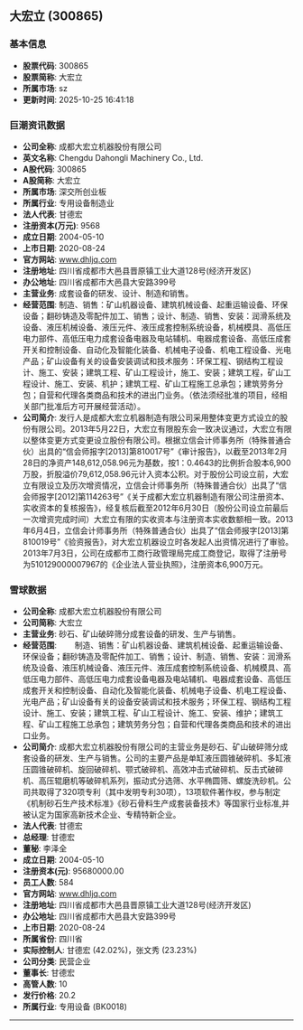 ## 大宏立 (300865)

### 基本信息

- **股票代码**: 300865
- **股票简称**: 大宏立
- **所属市场**: sz
- **更新时间**: 2025-10-25 16:41:18

### 巨潮资讯数据

- **公司全称**: 成都大宏立机器股份有限公司
- **英文名称**: Chengdu Dahongli Machinery Co., Ltd.
- **A股代码**: 300865
- **A股简称**: 大宏立
- **所属市场**: 深交所创业板
- **所属行业**: 专用设备制造业
- **法人代表**: 甘德宏
- **注册资本(万元)**: 9568
- **成立日期**: 2004-05-10
- **上市日期**: 2020-08-24
- **官方网站**: www.dhljq.com
- **注册地址**: 四川省成都市大邑县晋原镇工业大道128号(经济开发区)
- **办公地址**: 四川省成都市大邑县大安路399号
- **主营业务**: 成套设备的研发、设计、制造和销售。
- **经营范围**: 制造、销售：矿山机器设备、建筑机械设备、起重运输设备、环保设备；翻砂铸造及零配件加工、销售；设计、制造、销售、安装：润滑系统及设备、液压机械设备、液压元件、液压成套控制系统设备，机械模具、高低压电力部件、高低压电力成套设备电器及电站辅机、电器成套设备、高低压成套开关和控制设备、自动化及智能化装备、机械电子设备、机电工程设备、光电产品；矿山设备有关的设备安装调试和技术服务：环保工程、钢结构工程设计、施工、安装；建筑工程、矿山工程设计，施工、安装；建筑工程，矿山工程设计、施工、安装、机护；建筑工程、矿山工程施工总承包；建筑劳务分包；自营和代理各类商品和技术的进出门业务。（依法须经批准的项目，经相关部门批准后方可开展经营活动）。
- **公司简介**: 发行人是成都大宏立机器制造有限公司采用整体变更方式设立的股份有限公司。2013年5月22日，大宏立有限股东会一致决议通过，大宏立有限以整体变更方式变更设立股份有限公司。根据立信会计师事务所（特殊普通合伙）出具的“信会师报字[2013]第810017号”《审计报告》，以截至2013年2月28日的净资产148,612,058.96元为基数，按1：0.4643的比例折合股本6,900万股，折股溢价79,612,058.96元计入资本公积。对于股份公司设立前，大宏立有限设立及历次增资情况，立信会计师事务所（特殊普通合伙）出具了“信会师报字[2012]第114263号”《关于成都大宏立机器制造有限公司注册资本、实收资本的复核报告》，经复核后截至2012年6月30日（股份公司设立前最后一次增资完成时间）大宏立有限的实收资本与注册资本实收数额相一致。2013年6月4日，立信会计师事务所（特殊普通合伙）出具了“信会师报字[2013]第810019号”《验资报告》，对大宏立机器设立时各发起人出资情况进行了审验。2013年7月3日，公司在成都市工商行政管理局完成工商登记，取得了注册号为510129000007967的《企业法人营业执照》，注册资本6,900万元。

### 雪球数据

- **公司全称**: 成都大宏立机器股份有限公司
- **公司简称**: 大宏立
- **主营业务**: 砂石、矿山破碎筛分成套设备的研发、生产与销售。
- **经营范围**: 　　制造、销售：矿山机器设备、建筑机械设备、起重运输设备、环保设备；翻砂铸造及零配件加工、销售；设计、制造、销售、安装：润滑系统及设备、液压机械设备、液压元件、液压成套控制系统设备、机械模具、高低压电力部件、高低压电力成套设备电器及电站辅机、电器成套设备、高低压成套开关和控制设备、自动化及智能化装备、机械电子设备、机电工程设备、光电产品；矿山设备有关的设备安装调试和技术服务；环保工程、钢结构工程设计、施工、安装；建筑工程、矿山工程设计、施工、安装、维护；建筑工程、矿山工程施工总承包；建筑劳务分包；自营和代理各类商品和技术的进出口业务。
- **公司简介**: 成都大宏立机器股份有限公司的主营业务是砂石、矿山破碎筛分成套设备的研发、生产与销售。公司的主要产品是单缸液压圆锥破碎机、多缸液压圆锥破碎机、旋回破碎机、颚式破碎机、高效冲击式破碎机、反击式破碎机、高压辊磨机等破碎机系列，振动式分选筛、水平椭圆筛、螺旋洗砂机。公司共取得了320项专利（其中发明专利30项），13项软件著作权，参与制定《机制砂石生产技术标准》《砂石骨料生产成套装备技术》等国家行业标准,并被认定为国家高新技术企业、专精特新企业。
- **法人代表**: 甘德宏
- **总经理**: 甘德宏
- **董秘**: 李泽全
- **成立日期**: 2004-05-10
- **注册资本(元)**: 95680000.00
- **员工人数**: 584
- **官方网站**: www.dhljq.com
- **注册地址**: 四川省成都市大邑县晋原镇工业大道128号(经济开发区)
- **办公地址**: 四川省成都市大邑县大安路399号
- **上市日期**: 2020-08-24
- **所属省份**: 四川省
- **实际控制人**: 甘德宏 (42.02%)，张文秀 (23.23%)
- **公司分类**: 民营企业
- **董事长**: 甘德宏
- **高管人数**: 10
- **发行价格**: 20.2
- **所属行业**: 专用设备 (BK0018)

---